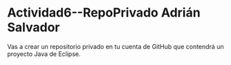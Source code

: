 # Actividad6--RepoPrivado       Adrián Salvador
Vas a crear un repositorio privado en tu cuenta de GitHub que contendrá un proyecto Java de Eclipse.
